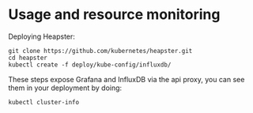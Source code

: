 # Usage and resource monitoring

Deploying Heapster:
```
git clone https://github.com/kubernetes/heapster.git
cd heapster
kubectl create -f deploy/kube-config/influxdb/
```

These steps expose Grafana and InfluxDB via the api proxy, you can see them in your deployment by doing:
```
kubectl cluster-info
```
